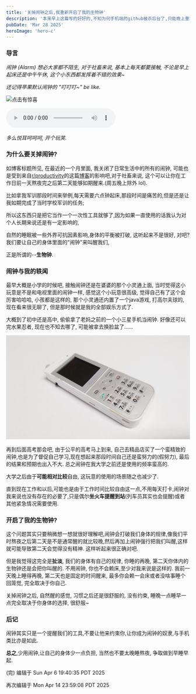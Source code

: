 ```yaml
---
title: '关掉闹钟之后,我重新开启了我的生物钟'
description: '本来早上这篇写的好好的,不知为何手机端的github被杀后台了,只能晚上重写了,不过也是让我意识到自己组织语言的水平真的有够弱的呵呵,就在这里重新写一下吧.'
pubDate: 'Mar 28 2025'
heroImage: 'hero-c'
---
```

### 导言

*闹钟 (Alarm) 想必大家都不陌生, 对于社畜来说, 基本上每天都要接触, 不论是早上起床还是中午午休, 这个小东西都发挥着不错的效果~*

*还记得苹果默认闹钟的 "叮叮叮~" be like.*

![点击有惊喜](/icons8-alarm.gif)

<audio controls src="/audio/apple-alarm-sound.mp3" title="Title"></audio>

*多么悦耳呵呵呵, 开个玩笑.*

### 为什么要关掉闹钟?

如博客标题所见, 在最近的一个月里面, 我关闭了日常生活中的所有的闹钟, 可能也是受到来自[r/productivity](https://www.reddit.com/r/productivity/)的这篇[博客](https://www.reddit.com/r/productivity/comments/dxm6vw/snoozing_the_alarm_can_harm_you/)的影响吧,对于社畜来说, 这个可以让你在工作日前一天熬夜完之后第二天能够如期醒来.(周五晚上除外 lol).

比如拿我军训那段时间来举例,每天需要六点钟起床,那段时间是痛苦的,但是还是让我如期完成了当时学校军训的任务;

所以这东西只是把它当作一个一次性工具就够了,因为如果一直使用的话我认为对个人长期来说还是有一定影响的,

自然的睡眠被一些外界可抗因素影响,身体的平衡被打破, 这听起来不是很好, 对吧? 我们要让自己的身体里面的"闹钟"来叫醒我们,

正是所谓的--**生物钟**.

### 闹钟与我的轶闻

最早大概是小学的时候吧, 接触闹钟还是在婆婆的那个小灵通上面, 当时觉得这小玩意是不是和电视里面的闹钟一样, 感觉这个小玩意很高级, 觉得自己有了这个会厉害哈哈哈, 小孩都是这样的, 那个小灵通还内置了一个java游戏, 打高尔夫球的, 现在看来很无聊了, 但是那时候就是我的全部娱乐方式了.

大概到了初中还是高中, 偷偷拿了老妈之前的一个小三星手机当闹钟. 好像还可以完水果忍者, 现在也不知去哪了, 可能被拿去换脸盆了......

![Personal Handy-phone System](../../../public/Personal-Handy-phone-System.jpg)

再到后面高考那会吧, 由于公平的高考马上到来, 自己去精品店买了一个蛮精致的闹钟,也是为了督促自己学习,现在想起来那段时间自己还是蛮努力的(假努力), 最后的结果和预期也出入不大. 总之闹钟在我大学之前还是使用的频率蛮高的.

大学之后由于**可能相对比较**自由, 这玩意的使用的场景随之也减少了.

直到现在工作和以后,可能也是由于工作时间比较自由这一点,不用每天打卡,闹钟对我来说也没有存在的必要了,只是偶尔**坐火车提醒到站**(列车员其实也会提醒)或者其他紧急情况需要使用.

### 开启了我的生物钟?

这个问题其实只要稍微想一想就很好理解吧,闹钟会打破我们身体的规律,像我们平时熬夜之后第二天是不是通常醒的就比较晚,然后再加上闹钟强行把我们叫醒,这样就可能导致第二天会觉得没有精神. 这样听起来很正确对吧.

但是我觉得这完全是**扯淡**, 我们的身体有自己的规律, 你睡的再晚, 第二天你体内的生物钟还是会把你叫醒的. 不用闹钟, 你也不会赖床,至少对我来说是这样的. 我前一天晚上睡得再晚, 第二天也是固定的时间醒来, 最多你会赖一会床或者没啥事睡个回笼觉, 完全取决于你自己.

关掉闹钟之后, 自然醒的感觉, 习惯之后还是很舒服的, 没有约束, 睡晚一点睡早一点完全取决于你身体的选择, 很舒服~

### 后记

闹钟其实只是一个提醒我们的工具,不要让他来约束你,让你成为闹钟的奴隶,与手机类比亦是如此.

**总之**,少用闹钟,让自己的身体少一点负担, 当然也不要太晚睡熬夜, 争取做到早睡早起.

(完) 编辑于 Sun Apr 6 19:40:35 PDT 2025

再次编辑于 Mon Apr 14 23:59:08 PDT 2025

